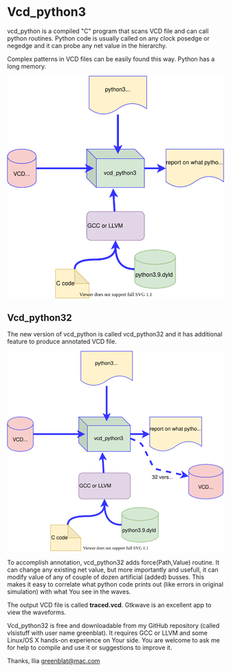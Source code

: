 # Vcd_python3



vcd_python is a compiled "C" program that scans VCD file and can call python routines.
Python code is usually called on any clock posedge or negedge and it can probe any net value in the hierarchy. 

Complex patterns in VCD files can be easily found this way. Python has a long memory.

![vcd_python3](vcd_python3.svg)

## Vcd_python32

The new version of vcd_python is called vcd_python32 and it has additional feature to produce annotated VCD file.



![vcd_python32](vcd_python32.svg)

To accomplish annotation, vcd_python32 adds  force(Path,Value) routine. It can change any existing net value, but more importantly and usefull, it can modify value of any of couple of dozen artificial (added) busses. This makes it easy to correlate what python code prints out (like errors in original simulation) with what You see in the waves.

The output VCD file is called **traced.vcd**. Gtkwave is an excellent app to view the waveforms. 

Vcd_python32 is free and downloadable from my GitHub repository (called vlsistuff with user name greenblat). It requires GCC or LLVM and some Linux/OS X hands-on experience on Your side.  You are welcome to ask me for help to compile and use it or suggestions to improve it.


Thanks, Ilia greenblat@mac.com


